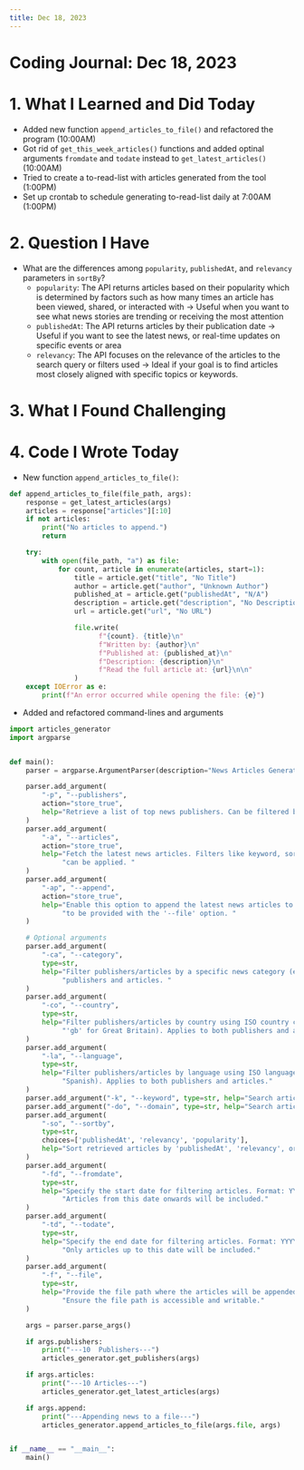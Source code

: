 ```yaml
---
title: Dec 18, 2023
---
```


# Coding Journal: Dec 18, 2023

# 1. What I Learned and Did Today
- Added new function ```append_articles_to_file()``` and refactored the program (10:00AM)
- Got rid of ```get_this_week_articles()``` functions and added optinal arguments ```fromdate``` and ```todate``` instead to ```get_latest_articles()``` (10:00AM)
- Tried to create a to-read-list with articles generated from the tool (1:00PM)
- Set up crontab to schedule generating to-read-list daily at 7:00AM (1:00PM)


# 2. Question I Have
- What are the differences among ```popularity```, ```publishedAt```, and ```relevancy``` parameters in ```sortBy```?
    * ```popularity```: The API returns articles based on their popularity which is determined by factors such as how many times an article has been viewed, shared, or interacted with &rarr; Useful when you want to see what news stories are trending or receiving the most attention
    * ```publishedAt```: The API returns articles by their publication date &rarr; Useful if you want to see the latest news, or real-time updates on specific events or area
    * ```relevancy```: The API focuses on the relevance of the articles to the search query or filters used &rarr; Ideal if your goal is to find articles most closely aligned with specific topics or keywords.


# 3. What I Found Challenging

# 4. Code I Wrote Today
- New function ```append_articles_to_file()```:

``` python title="article_generator.py"
def append_articles_to_file(file_path, args):
    response = get_latest_articles(args)
    articles = response["articles"][:10]
    if not articles:
        print("No articles to append.")
        return

    try:
        with open(file_path, "a") as file:
            for count, article in enumerate(articles, start=1):
                title = article.get("title", "No Title")
                author = article.get("author", "Unknown Author")
                published_at = article.get("publishedAt", "N/A")
                description = article.get("description", "No Description")
                url = article.get("url", "No URL")

                file.write(
                      f"{count}. {title}\n"
                      f"Written by: {author}\n"
                      f"Published at: {published_at}\n"
                      f"Description: {description}\n"
                      f"Read the full article at: {url}\n\n"
                )
    except IOError as e:
        print(f"An error occurred while opening the file: {e}")
```

- Added and refactored command-lines and arguments

```python title="main.py"
import articles_generator
import argparse


def main():
    parser = argparse.ArgumentParser(description="News Articles Generator")

    parser.add_argument(
        "-p", "--publishers",
        action="store_true",
        help="Retrieve a list of top news publishers. Can be filtered by category, country, and language."
    )
    parser.add_argument(
        "-a", "--articles",
        action="store_true",
        help="Fetch the latest news articles. Filters like keyword, sortby, domain, category, country, and language "
             "can be applied. "
    )
    parser.add_argument(
        "-ap", "--append",
        action="store_true",
        help="Enable this option to append the latest news articles to a specified file. Requires a valid file path "
             "to be provided with the '--file' option. "
    )

    # Optional arguments
    parser.add_argument(
        "-ca", "--category",
        type=str,
        help="Filter publishers/articles by a specific news category (e.g., 'business', 'sports'). Applies to both "
             "publishers and articles. "
    )
    parser.add_argument(
        "-co", "--country",
        type=str,
        help="Filter publishers/articles by country using ISO country codes (e.g., 'us' for the United States, "
             "'gb' for Great Britain). Applies to both publishers and articles."
    )
    parser.add_argument(
        "-la", "--language",
        type=str,
        help="Filter publishers/articles by language using ISO language codes (e.g., 'en' for English, 'es' for "
             "Spanish). Applies to both publishers and articles."
    )
    parser.add_argument("-k", "--keyword", type=str, help="Search articles with a specific keyword in the title.")
    parser.add_argument("-do", "--domain", type=str, help="Search articles in a specific domain.")
    parser.add_argument(
        "-so", "--sortby",
        type=str,
        choices=['publishedAt', 'relevancy', 'popularity'],
        help="Sort retrieved articles by 'publishedAt', 'relevancy', or 'popularity'. Applicable only for articles."
    )
    parser.add_argument(
        "-fd", "--fromdate",
        type=str,
        help="Specify the start date for filtering articles. Format: YYYY-MM-DD. "
             "Articles from this date onwards will be included."
    )
    parser.add_argument(
        "-td", "--todate",
        type=str,
        help="Specify the end date for filtering articles. Format: YYYY-MM-DD. "
             "Only articles up to this date will be included."
    )
    parser.add_argument(
        "-f", "--file",
        type=str,
        help="Provide the file path where the articles will be appended. "
             "Ensure the file path is accessible and writable."
    )

    args = parser.parse_args()

    if args.publishers:
        print("---10  Publishers---")
        articles_generator.get_publishers(args)

    if args.articles:
        print("---10 Articles---")
        articles_generator.get_latest_articles(args)

    if args.append:
        print("---Appending news to a file---")
        articles_generator.append_articles_to_file(args.file, args)


if __name__ == "__main__":
    main()

```